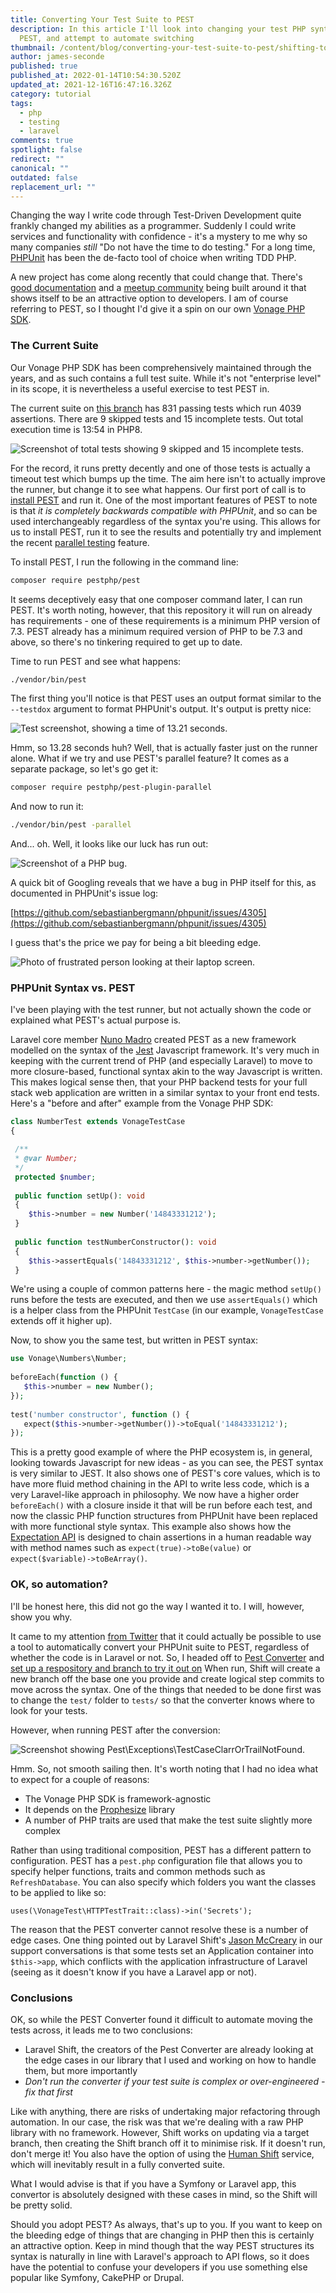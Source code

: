 ```yaml
---
title: Converting Your Test Suite to PEST
description: In this article I'll look into changing your test PHP syntax to
  PEST, and attempt to automate switching
thumbnail: /content/blog/converting-your-test-suite-to-pest/shifting-to-pest.png
author: james-seconde
published: true
published_at: 2022-01-14T10:54:30.520Z
updated_at: 2021-12-16T16:47:16.326Z
category: tutorial
tags:
  - php
  - testing
  - laravel
comments: true
spotlight: false
redirect: ""
canonical: ""
outdated: false
replacement_url: ""
---
```

Changing the way I write code through Test-Driven Development quite frankly changed my abilities as a programmer. Suddenly I could write services and functionality with confidence - it's a mystery to me why so many companies *still* "Do not have the time to do testing." For a long time, [PHPUnit](https://phpunit.de/) has been the de-facto tool of choice when writing TDD PHP.

A new project has come along recently that could change that. There's [good documentation](https://pestphp.com/docs) and a [meetup community](https://www.youtube.com/playlist?list=PLsGrIkNZ8eVk0RAThd7Ed6cdBvl5JW-GA) being built around it that shows itself to be an attractive option to developers. I am of course referring to PEST, so I thought I'd give it a spin on our own [Vonage PHP SDK](https://github.com/Vonage/vonage-php-sdk-core). 

### The Current Suite

Our Vonage PHP SDK has been comprehensively maintained through the years, and as such contains a full test suite. While it's not "enterprise level" in its scope, it is nevertheless a useful exercise to test PEST in.

The current suite on [this branch](https://github.com/SecondeJK/vonage-php-sdk-core) has 831 passing tests which run 4039 assertions. There are 9 skipped tests and 15 incomplete tests. Out total execution time is 13:54 in PHP8.

![Screenshot of total tests showing 9 skipped and 15 incomplete tests.](/content/blog/converting-your-test-suite-to-pest/screenshot-2021-12-13-at-11.10.30.png "Screenshot of total tests showing 9 skipped and 15 incomplete tests.")

For the record, it runs pretty decently and one of those tests is actually a timeout test which bumps up the time. The aim here isn't to actually improve the runner, but change it to see what happens. Our first port of call is to [install PEST](https://pestphp.com/docs/installation) and run it. One of the most important features of PEST to note is that *it is completely backwards compatible with PHPUnit*, and so can be used interchangeably regardless of the syntax you're using. This allows for us to install PEST, run it to see the results and potentially try and implement the recent [parallel testing](https://pestphp.com/docs/plugins/parallel) feature.

To install PEST, I run the following in the command line:

```bash
composer require pestphp/pest
```

It seems deceptively easy that one composer command later, I can run PEST. It's worth noting, however, that this repository it will run on already has requirements - one of these requirements is a minimum PHP version of 7.3. PEST already has a minimum required version of PHP to be 7.3 and above, so there's no tinkering required to get up to date.

Time to run PEST and see what happens:

```bash
./vendor/bin/pest
```

The first thing you'll notice is that PEST uses an output format similar to the `--testdox` argument to format PHPUnit's output. It's output is pretty nice:

![Test screenshot, showing a time of 13.21 seconds.](/content/blog/converting-your-test-suite-to-pest/screenshot-2021-12-13-at-12.01.27.png "Test screenshot, showing a time of 13.21 seconds.")

Hmm, so 13.28 seconds huh? Well, that is actually faster just on the runner alone. What if we try and use PEST's parallel feature? It comes as a separate package, so let's go get it:

```bash
composer require pestphp/pest-plugin-parallel
```

And now to run it:

```bash
./vendor/bin/pest -parallel
```

And... oh. Well, it looks like our luck has run out:

![Screenshot of a PHP bug.](/content/blog/converting-your-test-suite-to-pest/screenshot-2021-12-13-at-12.23.22.png "Screenshot of a PHP bug.")

A quick bit of Googling reveals that we have a bug in PHP itself for this, as documented in PHPUnit's issue log:

[https://github.com/sebastianbergmann/phpunit/issues/4305](https://github.com/sebastianbergmann/phpunit/issues/4305)

I guess that's the price we pay for being a bit bleeding edge.

![Photo of frustrated person looking at their laptop screen.](/content/blog/converting-your-test-suite-to-pest/elisa-ventur-bmjaxaz6ads-unsplash-1-.jpg "Photo of frustrated person looking at their laptop screen.")

### PHPUnit Syntax vs. PEST

I've been playing with the test runner, but not actually shown the code or explained what PEST's actual purpose is.

Laravel core member [Nuno Madro](https://twitter.com/enunomaduro) created PEST as a new framework modelled on the syntax of the [Jest](https://jestjs.io/) Javascript framework. It's very much in keeping with the current trend of PHP (and especially Laravel) to move to more closure-based, functional syntax akin to the way Javascript is written. This makes logical sense then, that your PHP backend tests for your full stack web application are written in a similar syntax to your front end tests. Here's a "before and after" example from the Vonage PHP SDK:

```php
class NumberTest extends VonageTestCase  
{  

 /**  
 * @var Number;  
 */
 protected $number;  
  
 public function setUp(): void  
 {  
	$this->number = new Number('14843331212');  
 }  
 
 public function testNumberConstructor(): void  
 {   
	$this->assertEquals('14843331212', $this->number->getNumber());  
 }
```

We're using a couple of common patterns here - the magic method `setUp()` runs before the tests are executed, and then we use `assertEquals()` which is a helper class from the PHPUnit `TestCase` (in our example, `VonageTestCase` extends off it higher up).

Now, to show you the same test, but written in PEST syntax:

```php
use Vonage\Numbers\Number;  
  
beforeEach(function () {  
   $this->number = new Number();  
});  
  
test('number constructor', function () {  
   expect($this->number->getNumber())->toEqual('14843331212');  
});
```

This is a pretty good example of where the PHP ecosystem is, in general, looking towards Javascript for new ideas - as you can see, the PEST syntax is very similar to JEST. It also shows one of PEST's core values, which is to have more fluid method chaining in the API to write less code, which is a very Laravel-like approach in philosophy. We now have a higher order `beforeEach()` with a closure inside it that will be run before each test, and now the classic PHP function structures from PHPUnit have been replaced with more functional style syntax. This example also shows how the [Expectation API](https://pestphp.com/docs/expectations) is designed to chain assertions in a human readable way with method names such as `expect(true)->toBe(value)` or `expect($variable)->toBeArray()`.

### OK, so automation?

I'll be honest here, this did not go the way I wanted it to. I will, however, show you why.

It came to my attention [from Twitter](https://twitter.com/laravelshift/status/1443644297685962753) that it could actually be possible to use a tool to automatically convert your PHPUnit suite to PEST, regardless of whether the code is in Laravel or not. So, I headed off to [Pest Converter](https://laravelshift.com/phpunit-to-pest-converter) and [set up a respository and branch to try it out on](https://github.com/SecondeJK/vonage-php-sdk-core/tree/pest-shift) When run, Shift will create a new branch off the base one you provide and create logical step commits to move across the syntax. One of the things that needed to be done first was to change the `test/` folder to `tests/` so that the converter knows where to look for your tests.

However, when running PEST after the conversion:

![Screenshot showing Pest\Exceptions\TestCaseClarrOrTrailNotFound.](/content/blog/converting-your-test-suite-to-pest/screenshot-2021-12-13-at-09.01.43.png "Screenshot showing Pest\Exceptions\TestCaseClarrOrTrailNotFound.")

Hmm. So, not smooth sailing then. It's worth noting that I had no idea what to expect for a couple of reasons:

* The Vonage PHP SDK is framework-agnostic
* It depends on the [Prophesize](https://github.com/phpspec/prophecy) library
* A number of PHP traits are used that make the test suite slightly more complex

Rather than using traditional composition, PEST has a different pattern to configuration. PEST has a `pest.php` configuration file that allows you to specify helper functions, traits and common methods such as `RefreshDatabase`. You can also specify which folders you want the classes to be applied to like so:

`uses(\VonageTest\HTTPTestTrait::class)->in('Secrets');`

The reason that the PEST converter cannot resolve these is a number of edge cases. One thing pointed out by Laravel Shift's [Jason McCreary](https://twitter.com/gonedark) in our support conversations is that some tests set an Application container into `$this->app`, which conflicts with the application infrastructure of Laravel (seeing as it doesn't know if you have a Laravel app or not).

### Conclusions

OK, so while the PEST Converter found it difficult to automate moving the tests across, it leads me to two conclusions:

* Laravel Shift, the creators of the Pest Converter are already looking at the edge cases in our library that I used and working on how to handle them, but more importantly
* *Don't run the converter if your test suite is complex or over-engineered - fix that first*

Like with anything, there are risks of undertaking major refactoring through automation. In our case, the risk was that we're dealing with a raw PHP library with no framework. However, Shift works on updating via a target branch, then creating the Shift branch off it to minimise risk. If it doesn't run, don't merge it! You also have the option of using the [Human Shift](https://laravelshift.com/human-shifts) service, which will inevitably result in a fully converted suite.

What I would advise is that if you have a Symfony or Laravel app, this convertor is absolutely designed with these cases in mind, so the Shift will be pretty solid.

Should you adopt PEST? As always, that's up to you. If you want to keep on the bleeding edge of things that are changing in PHP then this is certainly an attractive option. Keep in mind though that the way PEST structures its syntax is naturally in line with Laravel's approach to API flows, so it does have the potential to confuse your developers if you use something else popular like Symfony, CakePHP or Drupal.